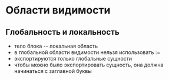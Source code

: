 # Области видимости
## Глобальность и локальность
- тело блока -- локальная область
- в глобальной области видимости нельзя использовать :=
- экспортируются только глобальные сущности
- чтобы можно было экспортировать сущность, она должна начинаться с заглавной буквы